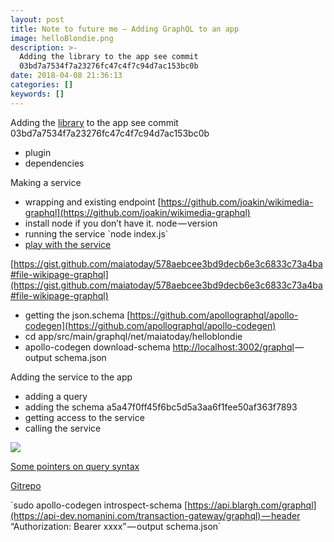 ```yaml
---
layout: post
title: Note to future me — Adding GraphQL to an app
image: helloBlondie.png
description: >-
  Adding the library to the app see commit
  03bd7a7534f7a23276fc47c4f7c94d7ac153bc0b
date: 2018-04-08 21:36:13
categories: []
keywords: []
---
```


Adding the [library](https://github.com/apollographql/apollo-android) to the app see commit 03bd7a7534f7a23276fc47c4f7c94d7ac153bc0b

*   plugin
*   dependencies

Making a service

*   wrapping and existing endpoint [https://github.com/joakin/wikimedia-graphql](https://github.com/joakin/wikimedia-graphql)
*   install node if you don’t have it. node — version
*   running the service \`node index.js\` 
*   [play with the service](http://localhost:3002/graphiql) 

[https://gist.github.com/maiatoday/578aebcee3bd9decb6e3c6833c73a4ba#file-wikipage-graphql](https://gist.github.com/maiatoday/578aebcee3bd9decb6e3c6833c73a4ba#file-wikipage-graphql)

*   getting the json.schema [https://github.com/apollographql/apollo-codegen](https://github.com/apollographql/apollo-codegen)
*   cd app/src/main/graphql/net/maiatoday/helloblondie
*   apollo-codegen download-schema [http://localhost:3002/graphql](http://localhost:3002/graphql) — output schema.json

Adding the service to the app

*   adding a query
*   adding the schema a5a47f0ff45f6bc5d5a3aa6f1fee50af363f7893
*   getting access to the service
*   calling the service

![]({{site.baseurl}}/assets/img/helloBlondie.png)

[Some pointers on query syntax](https://github.com/mugli/learning-graphql/blob/master/2.%20Basic%20Query%20Syntax.md)

[Gitrepo](https://github.com/maiatoday/HelloBlondie/tree/graphql)

  

\`sudo apollo-codegen introspect-schema [https://api.blargh.com/graphql](https://api-dev.nomanini.com/transaction-gateway/graphql) — header “Authorization: Bearer xxxx” — output schema.json\`
